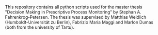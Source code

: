 This repository contains all python scripts used for the master thesis "Decision Making in Prescriptive Process Monitoring" by Stephan A. Fahrenkrog-Petersen. The thesis was supervised by Matthias Weidlich (Humboldt-Universität zu Berlin), Fabrizio Maria Maggi and Marlon Dumas (both from the university of Tartu).

